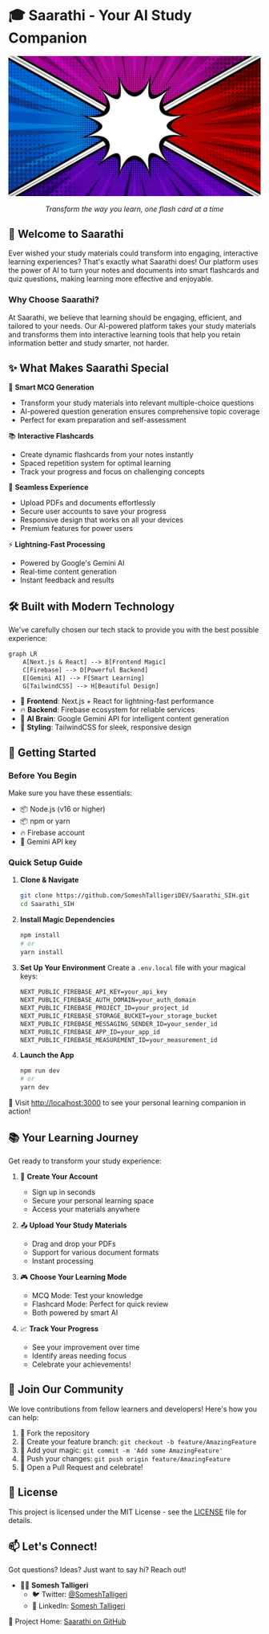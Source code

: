 
# 🎓 Saarathi - Your AI Study Companion

<div align="center">
  <img src="public/flashnotes_bg.jpg" alt="Saarathi Logo" width="600"/>
  <p><em>Transform the way you learn, one flash card at a time</em></p>
</div>

## 🌟 Welcome to Saarathi

Ever wished your study materials could transform into engaging, interactive learning experiences? That's exactly what Saarathi does! Our platform uses the power of AI to turn your notes and documents into smart flashcards and quiz questions, making learning more effective and enjoyable.

### Why Choose Saarathi?

At Saarathi, we believe that learning should be engaging, efficient, and tailored to your needs. Our AI-powered platform takes your study materials and transforms them into interactive learning tools that help you retain information better and study smarter, not harder.

## ✨ What Makes Saarathi Special

🎯 **Smart MCQ Generation**
- Transform your study materials into relevant multiple-choice questions
- AI-powered question generation ensures comprehensive topic coverage
- Perfect for exam preparation and self-assessment

📚 **Interactive Flashcards**
- Create dynamic flashcards from your notes instantly
- Spaced repetition system for optimal learning
- Track your progress and focus on challenging concepts

📱 **Seamless Experience**
- Upload PDFs and documents effortlessly
- Secure user accounts to save your progress
- Responsive design that works on all your devices
- Premium features for power users

⚡ **Lightning-Fast Processing**
- Powered by Google's Gemini AI
- Real-time content generation
- Instant feedback and results

## 🛠️ Built with Modern Technology

We've carefully chosen our tech stack to provide you with the best possible experience:

```mermaid
graph LR
    A[Next.js & React] --> B[Frontend Magic]
    C[Firebase] --> D[Powerful Backend]
    E[Gemini AI] --> F[Smart Learning]
    G[TailwindCSS] --> H[Beautiful Design]
```

- 🚀 **Frontend**: Next.js + React for lightning-fast performance
- 🔥 **Backend**: Firebase ecosystem for reliable services
- 🤖 **AI Brain**: Google Gemini API for intelligent content generation
- 💅 **Styling**: TailwindCSS for sleek, responsive design

## 🚀 Getting Started

### Before You Begin

Make sure you have these essentials:

- 📦 Node.js (v16 or higher)
- 📦 npm or yarn
- 🔥 Firebase account
- 🤖 Gemini API key

### Quick Setup Guide

1. **Clone & Navigate**
   ```bash
   git clone https://github.com/SomeshTalligeriDEV/Saarathi_SIH.git
   cd Saarathi_SIH
   ```

2. **Install Magic Dependencies**
   ```bash
   npm install
   # or
   yarn install
   ```

3. **Set Up Your Environment**
   Create a `.env.local` file with your magical keys:
   ```env
   NEXT_PUBLIC_FIREBASE_API_KEY=your_api_key
   NEXT_PUBLIC_FIREBASE_AUTH_DOMAIN=your_auth_domain
   NEXT_PUBLIC_FIREBASE_PROJECT_ID=your_project_id
   NEXT_PUBLIC_FIREBASE_STORAGE_BUCKET=your_storage_bucket
   NEXT_PUBLIC_FIREBASE_MESSAGING_SENDER_ID=your_sender_id
   NEXT_PUBLIC_FIREBASE_APP_ID=your_app_id
   NEXT_PUBLIC_FIREBASE_MEASUREMENT_ID=your_measurement_id
   ```

4. **Launch the App**
   ```bash
   npm run dev
   # or
   yarn dev
   ```

🌟 Visit [http://localhost:3000](http://localhost:3000) to see your personal learning companion in action!

## 📚 Your Learning Journey

Get ready to transform your study experience:

1. 🔐 **Create Your Account**
   - Sign up in seconds
   - Secure your personal learning space
   - Access your materials anywhere

2. 📤 **Upload Your Study Materials**
   - Drag and drop your PDFs
   - Support for various document formats
   - Instant processing

3. 🎮 **Choose Your Learning Mode**
   - MCQ Mode: Test your knowledge
   - Flashcard Mode: Perfect for quick review
   - Both powered by smart AI

4. 📈 **Track Your Progress**
   - See your improvement over time
   - Identify areas needing focus
   - Celebrate your achievements!

## 🤝 Join Our Community

We love contributions from fellow learners and developers! Here's how you can help:

1. 🍴 Fork the repository
2. 🌿 Create your feature branch: `git checkout -b feature/AmazingFeature`
3. 💫 Add your magic: `git commit -m 'Add some AmazingFeature'`
4. 🚀 Push your changes: `git push origin feature/AmazingFeature`
5. 🎉 Open a Pull Request and celebrate!

## 📜 License

This project is licensed under the MIT License - see the [LICENSE](LICENSE) file for details.

## 📫 Let's Connect!

Got questions? Ideas? Just want to say hi? Reach out!

- 👨‍💻 **Somesh Talligeri** 
  - 🐦 Twitter: [@SomeshTalligeri](https://twitter.com/SomeshTalligeri)
  - 💼 LinkedIn: [Somesh Talligeri](https://linkedin.com/in/someshtalligeri)

🔗 Project Home: [Saarathi on GitHub](https://github.com/SomeshTalligeriDEV/Saarathi_SIH)


